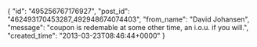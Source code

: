  {
   "id": "495256767176927",
   "post_id": "462493170453287_492948674074403",
   "from_name": "David Johansen",
   "message": "coupon is redemable at some other time, an i.o.u. if you will.",
   "created_time": "2013-03-23T08:46:44+0000"
 }
